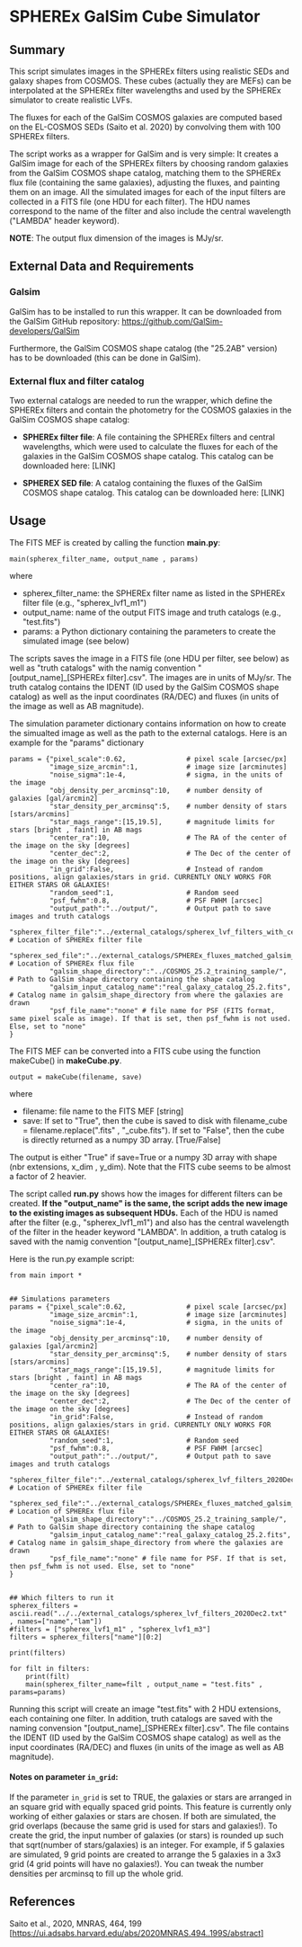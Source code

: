 # SPHEREx GalSim Cube Simulator

## Summary

This script simulates images in the SPHEREx filters using realistic SEDs and galaxy shapes from COSMOS. These cubes (actually they are MEFs) can be interpolated at the SPHEREx filter wavelengths and used by the SPHEREx simulator to create realistic LVFs.

The fluxes for each of the GalSim COSMOS galaxies are computed based on the EL-COSMOS SEDs (Saito et al. 2020) by convolving them with 100 SPHEREx filters. 

The script works as a wrapper for GalSim and is very simple: It creates a GalSim image for each of the SPHEREx filters by choosing random galaxies from the GalSim COSMOS shape catalog, matching them to the SPHEREx flux file (containing the same galaxies), adjusting the fluxes, and painting them on an image. All the simulated images for each of the input filters are collected in a FITS file (one HDU for each filter). The HDU names correspond to the name of the filter and also include the central wavelength ("LAMBDA" header keyword).

__NOTE__: The output flux dimension of the images is MJy/sr.

## External Data and Requirements

### Galsim

GalSim has to be installed to run this wrapper. It can be downloaded from the GalSim GitHub repository:
https://github.com/GalSim-developers/GalSim

Furthermore, the GalSim COSMOS shape catalog (the "25.2AB" version) has to be downloaded (this can be done in GalSim).

### External flux and filter catalog

Two external catalogs are needed to run the wrapper, which define the SPHEREx filters and contain the photometry for the COSMOS galaxies in the GalSim COSMOS shape catalog:

* __SPHEREx filter file__: A file containing the SPHEREx filters and central wavelengths, which were used to calculate the fluxes for each of the galaxies in the GalSim COSMOS shape catalog. This catalog can be downloaded here: [LINK]

* __SPHEREX SED file__: A catalog containing the fluxes of the GalSim COSMOS shape catalog. This catalog can be downloaded here: [LINK]


## Usage

The FITS MEF is created by calling the function __main.py__:

```
main(spherex_filter_name, output_name , params)
```

where

* spherex_filter_name: the SPHEREx filter name as listed in the SPHEREx filter file (e.g., "spherex_lvf1_m1")
* output_name: name of the output FITS image and truth catalogs (e.g., "test.fits")
* params: a Python dictionary containing the parameters to create the simulated image (see below)

The scripts saves the image in a FITS file (one HDU per filter, see below) as well as "truth catalogs" with the namig convention "[output_name]_[SPHEREx filter].csv". The images are in units of MJy/sr. The truth catalog contains the IDENT (ID used by the GalSim COSMOS shape catalog) as well as the input coordinates (RA/DEC) and fluxes (in units of the image as well as AB magnitude).


The simulation parameter dictionary contains information on how to create the simualted image as well as the path to the external catalogs.
Here is an example for the "params" dictionary

```
params = {"pixel_scale":0.62,               # pixel scale [arcsec/px]
          "image_size_arcmin":1,            # image size [arcminutes]
          "noise_sigma":1e-4,               # sigma, in the units of the image
          "obj_density_per_arcminsq":10,    # number density of galaxies [gal/arcmin2] 
          "star_density_per_arcminsq":5,    # number density of stars [stars/arcmins]
          "star_mags_range":[15,19.5],      # magnitude limits for stars [bright , faint] in AB mags
          "center_ra":10,                   # The RA of the center of the image on the sky [degrees]
          "center_dec":2,                   # The Dec of the center of the image on the sky [degrees]
          "in_grid":False,                  # Instead of random positions, align galaxies/stars in grid. CURRENTLY ONLY WORKS FOR EITHER STARS OR GALAXIES!
          "random_seed":1,                  # Random seed
          "psf_fwhm":0.8,                   # PSF FWHM [arcsec]
          "output_path":"../output/",       # Output path to save images and truth catalogs
          "spherex_filter_file":"../external_catalogs/spherex_lvf_filters_with_centwave_2020Dec3.txt", # Location of SPHEREx filter file
          "spherex_sed_file":"../external_catalogs/SPHEREx_fluxes_matched_galsim_2020Dec8.fits", # Location of SPHEREx flux file
          "galsim_shape_directory":"../COSMOS_25.2_training_sample/", # Path to GalSim shape directory containing the shape catalog
          "galsim_input_catalog_name":"real_galaxy_catalog_25.2.fits", # Catalog name in galsim_shape_directory from where the galaxies are drawn
          "psf_file_name":"none" # file name for PSF (FITS format, same pixel scale as image). If that is set, then psf_fwhm is not used. Else, set to "none"
}
```

The FITS MEF can be converted into a FITS cube using the function makeCube() in __makeCube.py__. 
```
output = makeCube(filename, save)
```

where

* filename: file name to the FITS MEF [string]
* save: If set to "True", then the cube is saved to disk with filename_cube = filename.replace(".fits" , "_cube.fits"). If set to "False", then the cube is directly returned as a numpy 3D array.  [True/False]

The output is either "True" if save=True or a numpy 3D array with shape (nbr extensions, x_dim , y_dim).
Note that the FITS cube seems to be almost a factor of 2 heavier.


The script called __run.py__ shows how the images for different filters can be created. __If the "output_name" is the same, the script adds the new image to the existing images as subsequent HDUs.__ Each of the HDU is named after the filter (e.g., "spherex_lvf1_m1") and also has the central wavelength of the filter in the header keyword "LAMBDA". In addition, a truth catalog is saved with the namig convention "[output_name]_[SPHEREx filter].csv".

Here is the run.py example script:

```
from main import *


## Simulations parameters
params = {"pixel_scale":0.62,               # pixel scale [arcsec/px]
          "image_size_arcmin":1,            # image size [arcminutes]
          "noise_sigma":1e-4,               # sigma, in the units of the image
          "obj_density_per_arcminsq":10,    # number density of galaxies [gal/arcmin2] 
          "star_density_per_arcminsq":5,    # number density of stars [stars/arcmins]
          "star_mags_range":[15,19.5],      # magnitude limits for stars [bright , faint] in AB mags
          "center_ra":10,                   # The RA of the center of the image on the sky [degrees]
          "center_dec":2,                   # The Dec of the center of the image on the sky [degrees]
          "in_grid":False,                  # Instead of random positions, align galaxies/stars in grid. CURRENTLY ONLY WORKS FOR EITHER STARS OR GALAXIES!
          "random_seed":1,                  # Random seed
          "psf_fwhm":0.8,                   # PSF FWHM [arcsec]
          "output_path":"../output/",       # Output path to save images and truth catalogs
          "spherex_filter_file":"../external_catalogs/spherex_lvf_filters_2020Dec2.txt", # Location of SPHEREx filter file
          "spherex_sed_file":"../external_catalogs/SPHEREx_fluxes_matched_galsim_2020Dec8.fits", # Location of SPHEREx flux file
          "galsim_shape_directory":"../COSMOS_25.2_training_sample/", # Path to GalSim shape directory containing the shape catalog
          "galsim_input_catalog_name":"real_galaxy_catalog_25.2.fits", # Catalog name in galsim_shape_directory from where the galaxies are drawn
          "psf_file_name":"none" # file name for PSF. If that is set, then psf_fwhm is not used. Else, set to "none"
}


## Which filters to run it
spherex_filters = ascii.read("../../external_catalogs/spherex_lvf_filters_2020Dec2.txt" , names=["name","lam"])
#filters = ["spherex_lvf1_m1" , "spherex_lvf1_m3"]
filters = spherex_filters["name"][0:2]

print(filters)

for filt in filters:
    print(filt)
    main(spherex_filter_name=filt , output_name = "test.fits" , params=params)
```

Running this script will create an image "test.fits" with 2 HDU extensions, each containing one filter. In addition, truth catalogs are saved with the naming convension "[output_name]_[SPHEREx filter].csv". The file contains the IDENT (ID used by the GalSim COSMOS shape catalog) as well as the input coordinates (RA/DEC) and fluxes (in units of the image as well as AB magnitude).

#### Notes on parameter `in_grid`:
If the parameter `in_grid` is set to TRUE, the galaxies or stars are arranged in an square grid with equally spaced grid points. This feature is currently only working of either galaxies or stars are chosen. If both are simulated, the grid overlaps (because the same grid is used for stars and galaxies!). To create the grid, the input number of galaxies (or stars) is rounded up such that sqrt(number of stars/galaxies) is an integer. For example, if 5 galaxies are simulated, 9 grid points are created to arrange the 5 galaxies in a 3x3 grid (4 grid points will have no galaxies!). You can tweak the number densities per arcminsq to fill up the whole grid.


## References

Saito et al., 2020, MNRAS, 464, 199 [https://ui.adsabs.harvard.edu/abs/2020MNRAS.494..199S/abstract]
